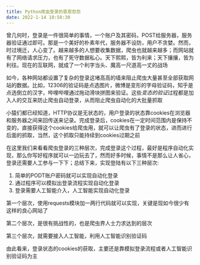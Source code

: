 ```yaml
---
title: Python爬虫登录的恩恩怨怨
date: 2022-1-14 10:58:30
---
```


曾几何时，登录是一件很简单的事情，一个账户及其密码，POST给服务器，服务器验证通过即可。那是一个美好的朴素年代，服务器不设防，用户不贪婪。然而，时过境迁，人心变了。越来越多的人想要收集数据，爬虫也就越来越多；而网站就有了网络请求压力，也有了死守数据私心。天下熙熙，皆为利来；天下攘攘，皆为利往。现在的互联网，就成了一个利字当头、魔高一尺道高一丈的战场

如今，各种网站都设置了复杂的登录这堵高高的墙来阻止爬虫大量甚至全部获取网站的数据。比如，12306的验证码是点选图片，微博是变形的字母验证码，知乎是点选倒立的汉字，哔哩哔哩通过拖动滑块拼图来验证。这些*变态的验证*过程都是加入人的交互来防止爬虫自动登录，从而阻止爬虫自动化的大批量抓取

小猿们都已经知道，HTTP协议是无状态的，用户登录的状态靠cookies在浏览器和服务器之间来回传送来记录。完成登录后，cookies在一定时间范围内是保持不变的，直接获得这个cookies给爬虫用，就可以让爬虫有了登录的状态，进而进行后面的抓取，当然，这个抓取只能持续到cookies过期之前

在这里我们来看看爬虫登录的三种层次，完成登录这个过程，最好是程序自动化实现，那么你写好程序就可以一边玩去了，然而好多时候，事情不是那么让人省心，登录还需要人工参与一下下；总结下来，实现登陆有以下三种层次:

1. 简单的PODT账户密码就可以实现自动化登录
2. 通过程序可以模拟出登录流程实现自动化登录
3. 登录需要人工智能介入，人工智能实现自动化登录

第一个层次，使用requests模块加一两行代码就可以实现，关键是现如今很少有这样的良心网站了

第二个层次，是很有挑战性的，也是爬虫界人士力求达到的层次

第三个层次，就需要接入人工智能，利用人工智能识别验证码

由此看来，登录状态的cookies的获取，主要还是靠模拟登录流程或者人工智能识别验证码为主